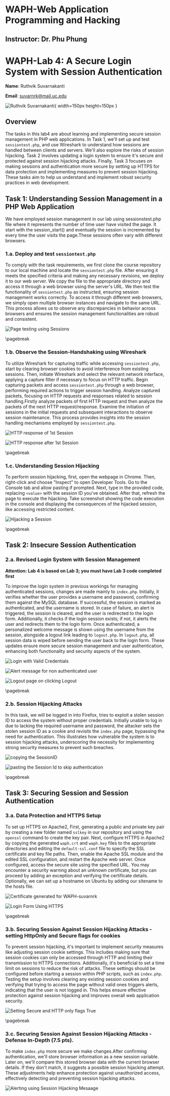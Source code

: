 # WAPH-Web Application Programming and Hacking

## Instructor: Dr. Phu Phung

# WAPH-Lab 4: A Secure Login System with Session Authentication

**Name**: Ruthvik Suvarnakanti

**Email**: suvarnrk@mail.uc.edu

![Ruthvik Suvarnakanti](images/headshot.JPEG){ width=150px height=150px }

## Overview

The tasks in this lab4 are about learning and implementing secure session management in PHP web applications. In Task 1, we'll set up and test `sessiontest.php`, and use Wireshark to understand how sessions are handled between clients and servers. We'll also explore the risks of session hijacking. Task 2 involves updating a login system to ensure it's secure and protected against session hijacking attacks. Finally, Task 3 focuses on making sessions and authentication more secure by setting up HTTPS for data protection and implementing measures to prevent session hijacking. These tasks aim to help us understand and implement robust security practices in web development.


## Task 1: Understanding Session Management in a PHP Web Application

We have employed session management in our lab using sessionstest.php file where it represents the number of time user have visited the page. It start with the session_start() and eventually the session is incremented by every time the user visits the page.These sessions often vary with different browsers.



### 1.a. Deploy and test `sessiontest.php` 

To comply with the task requirements, we first clone the course repository to our local machine and locate the `sessiontest.php` file. After ensuring it meets the specified criteria and making any necessary revisions, we deploy it to our web server. We copy the file to the appropriate directory and access it through a web browser using the server's URL. We then test the functionality of `sessiontest.php` as instructed, ensuring session management works correctly. To access it through different web browsers, we simply open multiple browser instances and navigate to the same URL. This process allows us to observe any discrepancies in behavior across browsers and ensures the session management functionalities are robust and consistent.

![Page testing using Sessions](images/0.png)


\pagebreak

### 1.b. Observe the Session-Handshaking using Wireshark 

To utilize Wireshark for capturing traffic while accessing `sessiontest.php`, start by clearing browser cookies to avoid interference from existing sessions. Then, initiate Wireshark and select the relevant network interface, applying a capture filter if necessary to focus on HTTP traffic. Begin capturing packets and access `sessiontest.php` through a web browser, performing required actions to trigger session handling. Analyze captured packets, focusing on HTTP requests and responses related to session handling.Firstly analyze packets of first HTTP request and then analyze the packets of the next HTTP request/response. Examine the initiation of sessions in the initial requests and subsequent interactions to observe session maintenance.  This process provides insights into the session handling mechanisms employed by `sessiontest.php`.

![HTTP response of 1st Session](images/1.png)

![HTTP response after 1st Session](images/2.png)

\pagebreak

### 1.c. Understanding Session Hijacking 

To perform session hijacking, first, open the webpage in Chrome. Then, right-click and choose "Inspect" to open Developer Tools. Go to the Console tab and allow pasting if prompted. Next, type in the provided code, replacing `<value>` with the session ID you've obtained. After that, refresh the page to execute the hijacking. Take  screenshot  showing the code execution in the console and  displaying the consequences of the hijacked session, like accessing restricted content.

![Hijacking a Session](images/3.png)

\pagebreak


## Task 2: Insecure Session Authentication

### 2.a. Revised Login System with Session Management 

**Attention: Lab 4 is based on Lab 3; you must have Lab 3 code completed first**

To improve the  login system in previous workings for managing authenticated sessions, changes are made mainly to `index.php`. Initially, it verifies whether the user provides a username and password, confirming them against the MySQL database. If successful, the session is marked as authenticated, and the username is stored. In case of failure, an alert is triggered, the session is cleared, and the user is redirected to the login form. Additionally, it checks if the login session exists; if not, it alerts the user and redirects them to the login form. Once authenticated, a personalized welcome message is shown using the username from the session, alongside a logout link leading to `logout.php`. In `logout.php`, all session data is wiped before sending the user back to the login form. These updates ensure more secure session management and user authentication, enhancing both functionality and security aspects of the system.


![Login with Valid Credentials](images/4.png)

![Alert message for non authenticated user](images/5.png)

![Logout page on clicking Logout](images/6.png)

\pagebreak


### 2.b. Session Hijacking Attacks 

In this task, we will be logged in into Firefox,  tries to exploit a stolen session ID to access the system without proper credentials. Initially unable to log in due to lacking the required username and password, the attacker sets the stolen session ID as a cookie and revisits the `index.php` page, bypassing the need for authentication. This illustrates how vulnerable the system is to session hijacking attacks, underscoring the necessity for implementing strong security measures to prevent such breaches.

![copying the SessionID](images/7.png)

![pasting the Session Id to skip authentication](images/8.png)

\pagebreak


## Task 3: Securing Session and Session Authentication

### 3.a. Data Protection and HTTPS Setup 

To set up HTTPS on Apache2,
First, generating a public and private key pair by creating a new folder named `sslkey` in our repository and using the `openssl` command to create the key pair. Next, configure HTTPS in Apache2 by copying the generated `waph.crt` and `waph.key` files to the appropriate directories and editing the `default-ssl.conf` file to specify the SSL certificate and key file paths. Then, enable the Apache SSL module and the edited SSL configuration, and restart the Apache web server. Once configured, access the secure site using the specified URL. You may encounter a security warning about an unknown certificate, but you can proceed by adding an exception and verifying the certificate details. Optionally, we can set up a hostname on Ubuntu by adding our sitename to the hosts file.

![Certificate generated for WAPH-suvarnrk](images/9.png)

![Login Form Using HTTPS](images/10.png)


\pagebreak

### 3.b. Securing Session Against Session Hijacking Attacks - setting HttpOnly and Secure flags for cookies  

To prevent session hijacking, it's important to implement security measures like adjusting session cookie settings. This includes making sure that session cookies can only be accessed through HTTP and limiting their transmission to HTTPS connections. Additionally, it's beneficial to set a time limit on sessions to reduce the risk of attacks. These settings should be configured before starting a session within PHP scripts, such as `index.php`. Testing the setup involves clearing any existing session cookies and verifying that trying to access the page without valid ones triggers alerts, indicating that the user is not logged in. This helps ensure effective protection against session hijacking and improves overall web application security.

![Setting Secure and HTTP only flags True](images/11.png)

\pagebreak


### 3.c. Securing Session Against Session Hijacking Attacks - Defense In-Depth (7.5 pts).

To make `index.php` more secure we make changes.After confirming authentication, we'll store browser information as a new session variable. Later on, we'll compare this stored browser data with the current browser details. If they don't match, it suggests a possible session hijacking attempt.
These adjustments help enhance protection against unauthorized access, effectively detecting and preventing session hijacking attacks.

![Alerting using Session Hijacking Mesaage](images/12.png)



